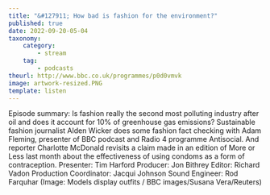 ```yaml
---
title: "&#127911; How bad is fashion for the environment?"
published: true
date: 2022-09-20-05-04
taxonomy:
    category:
        - stream
    tag:
        - podcasts
theurl: http://www.bbc.co.uk/programmes/p0d0vmvk
image: artwork-resized.PNG
template: listen
---
```


Episode summary: Is fashion really the second most polluting industry after oil and does it account for 10% of greenhouse gas emissions? Sustainable fashion journalist Alden Wicker does some fashion fact checking with Adam Fleming, presenter of BBC podcast and Radio 4 programme Antisocial. And reporter Charlotte McDonald revisits a claim made in an edition of More or Less last month about the effectiveness of using condoms as a form of contraception. Presenter: Tim Harford Producer: Jon Bithrey Editor: Richard Vadon Production Coordinator: Jacqui Johnson Sound Engineer: Rod Farquhar (Image: Models display outfits / BBC images/Susana Vera/Reuters)

